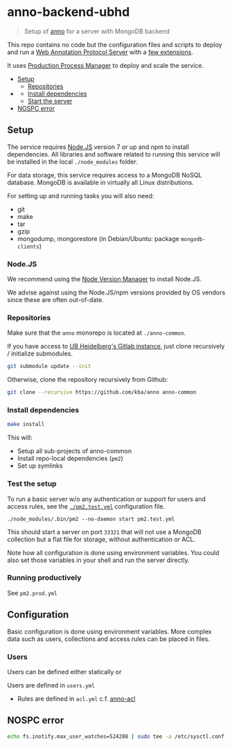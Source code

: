 # anno-backend-ubhd

> Setup of [anno](https://github.com/kba/anno) for a server with MongoDB backend

This repo contains no code but the configuration files and scripts to deploy
and run a [Web Annotation Protocol Server](https://www.w3.org/TR/annotation-protocol/) 
with a [few extensions](https://github.com/kba/anno#concepts).

It uses [Production Process Manager](https://github.com/Unitech/pm2) to deploy
and scale the service.

<!-- BEGIN-MARKDOWN-TOC -->
* [Setup](#setup)
	* [Repositories](#repositories)
* [](#)
	* [Install dependencies](#install-dependencies)
	* [Start the server](#start-the-server)
* [NOSPC error](#nospc-error)

<!-- END-MARKDOWN-TOC -->

## Setup

The service requires [Node.JS](https://github.com/nodejs/node) version 7 or up
and npm to install dependencies. All libraries and software related to running
this service will be installed in the local `./node_modules` folder.

For data storage, this service requires access to a MongoDB NoSQL database.
MongoDB is available in virtually all Linux distributions.

For setting up and running tasks you will also need:

* git
* make
* tar
* gzip
* mongodump, mongorestore (in Debian/Ubuntu: package `mongodb-clients`)

### Node.JS

We recommend using the [Node Version Manager](https://github.com/creationix/nvm) to install Node.JS.

We advise against using the Node.JS/npm versions provided by OS vendors since
these are often out-of-date.

### Repositories

Make sure that the `anno` monorepo is located at `./anno-common`.

If you have access to [UB Heidelberg's Gitlab instance](https://gitlab.ub.uni-heidelberg.de),
just clone recursively / initialize submodules.

```sh
git submodule update --init
```

Otherwise, clone the repository recursively from Github:

```sh
git clone --recursive https://github.com/kba/anno anno-common
```

### Install dependencies

```sh
make install
```

This will:

* Setup all sub-projects of anno-common
* Install repo-local dependencies (`pm2`)
* Set up symlinks

### Test the setup

To run a basic server w/o any authentication or support for users and access
rules, see the [`./pm2.test.yml`](./pm2.test.yml) configuration file.

```
./node_modules/.bin/pm2 --no-daemon start pm2.test.yml
```

This should start a server on port `33321` that will not use a MongoDB
collection but a flat file for storage, without authentication or ACL.

Note how all configuration is done using environment variables. You could also
set those variables in your shell and run the server directly.

### Running productively

See `pm2.prod.yml` 


## Configuration

Basic configuration is done using environment variables. More complex data such as users, collections and access rules
can be placed in files.

### Users

Users can be defined either statically or 

Users are defined in `users.yml`

* Rules are defined in `acl.yml` c.f.
  [anno-acl](https://gitlab.ub.uni-heidelberg.de/Webservices/anno-common/tree/master/anno-mw-user-static)


## NOSPC error

```sh
echo fs.inotify.max_user_watches=524288 | sudo tee -a /etc/sysctl.conf && sudo sysctl -p
```
